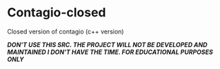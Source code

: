 # Contagio-closed
Closed version of contagio (c++ version)

***DON'T USE THIS SRC. THE PROJECT WILL NOT BE DEVELOPED AND MAINTAINED I DON'T HAVE THE TIME. FOR EDUCATIONAL PURPOSES ONLY***

